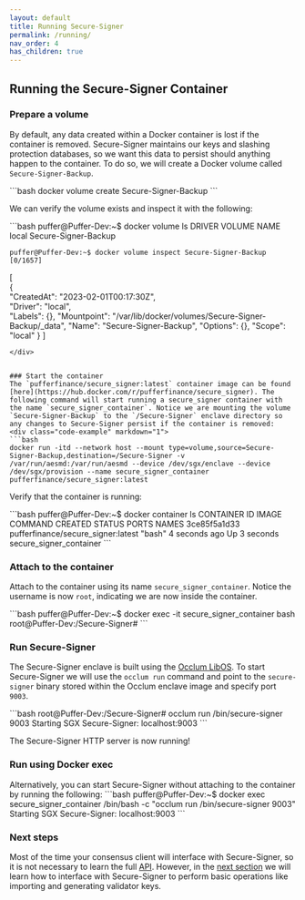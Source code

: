 ```yaml
---
layout: default
title: Running Secure-Signer
permalink: /running/
nav_order: 4
has_children: true
---
```

## Running the Secure-Signer Container

### Prepare a volume
By default, any data created within a Docker container is lost if the container is removed. Secure-Signer maintains our keys and slashing protection databases, so we want this data to persist should anything happen to the container. To do so, we will create a Docker volume called `Secure-Signer-Backup`.
<div class="code-example" markdown="1">
```bash
    docker volume create Secure-Signer-Backup
```
</div>

We can verify the volume exists and inspect it with the following:
<div class="code-example" markdown="1">
```bash
    puffer@Puffer-Dev:~$ docker volume ls
    DRIVER    VOLUME NAME
    local     Secure-Signer-Backup

    puffer@Puffer-Dev:~$ docker volume inspect Secure-Signer-Backup                                                                 [0/1657]
[                                                                                                                                       
    {                                                                                                                                   
        "CreatedAt": "2023-02-01T00:17:30Z",                                                                                            
        "Driver": "local",                                                                                                              
        "Labels": {},
        "Mountpoint": "/var/lib/docker/volumes/Secure-Signer-Backup/_data",
        "Name": "Secure-Signer-Backup",
        "Options": {},
        "Scope": "local"
    }
]
```
</div>


### Start the container
The `pufferfinance/secure_signer:latest` container image can be found [here](https://hub.docker.com/r/pufferfinance/secure_signer). The following command will start running a secure_signer container with the name `secure_signer_container`. Notice we are mounting the volume `Secure-Signer-Backup` to the `/Secure-Signer` enclave directory so any changes to Secure-Signer persist if the container is removed: 
<div class="code-example" markdown="1">
```bash
docker run -itd --network host --mount type=volume,source=Secure-Signer-Backup,destination=/Secure-Signer -v /var/run/aesmd:/var/run/aesmd --device /dev/sgx/enclave --device /dev/sgx/provision --name secure_signer_container pufferfinance/secure_signer:latest 
```
</div>

Verify that the container is running:

<div class="code-example" markdown="1">
```bash
puffer@Puffer-Dev:~$ docker container ls                                                                                                
CONTAINER ID   IMAGE                                COMMAND   CREATED         STATUS         PORTS     NAMES
3ce85f5a1d33   pufferfinance/secure_signer:latest   "bash"    4 seconds ago   Up 3 seconds             secure_signer_container
```
</div>

### Attach to the container
Attach to the container using its name `secure_signer_container`. Notice the username is now `root`, indicating we are now inside the container.
<div class="code-example" markdown="1">
```bash
puffer@Puffer-Dev:~$ docker exec -it secure_signer_container bash
root@Puffer-Dev:/Secure-Signer# 
```
</div>

### Run Secure-Signer
The Secure-Signer enclave is built using the [Occlum LibOS](https://github.com/occlum/occlum). To start Secure-Signer we will use the `occlum run` command and point to the `secure-signer` binary stored within the Occlum enclave image and specify port `9003`.
<div class="code-example" markdown="1">
```bash
root@Puffer-Dev:/Secure-Signer# occlum run /bin/secure-signer 9003                                                                     
Starting SGX Secure-Signer: localhost:9003 
```
</div>

The Secure-Signer HTTP server is now running! 

### Run using Docker exec
<div class="code-example" markdown="1">
Alternatively, you can start Secure-Signer without attaching to the container by running the following:
```bash
puffer@Puffer-Dev:~$ docker exec secure_signer_container /bin/bash -c "occlum run /bin/secure-signer 9003"
Starting SGX Secure-Signer: localhost:9003 
```
</div>

### Next steps
Most of the time your consensus client will interface with Secure-Signer, so it is not necessary to learn the full [API](https://pufferfinance.github.io/secure-signer-api-docs/redoc-static.html). However, in the [next section](client) we will learn how to interface with Secure-Signer to perform basic operations like importing and generating validator keys.
